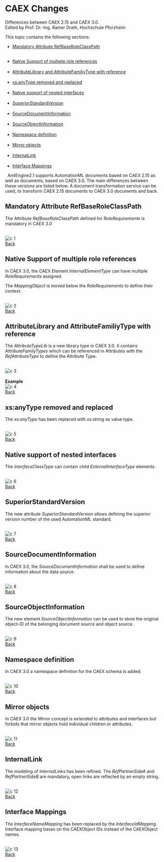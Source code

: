 # CAEX Changes


Differences between CAEX 2.15 and CAEX 3.0.   
Edited by Prof. Dr.-Ing. Rainer Drath, Hochschule Pforzheim   





This topic contains the following sections:
&nbsp;<ul><li><a href="#mandatory-attribute-refbaseroleclasspath">Mandatory Attribute RefBaseRoleClassPath</a></li>&nbsp;
<li><a href="#native-support-of-multiple-role-references">Native	Support	of multiple role references</a></li>&nbsp;
<li><a href="#attributelibrary-and-attributefamiliytype-with-reference">AttributeLibrary and AttributeFamiliyType with reference</a></li>&nbsp;
<li><a href="#xs:anytype-removed-and-replaced">xs:anyType removed and replaced</a></li>&nbsp;
<li><a href="#native-support-of-nested-interfaces">Native	support of nested interfaces</a></li>&nbsp;
<li><a href="#superiorstandardversion">SuperiorStandardVersion</a></li>&nbsp;
<li><a href="#sourcedocumentinformation">SourceDocumentInformation</a></li>&nbsp;
<li><a href="#sourceobjectinformation">SourceObjectInformation</a></li>&nbsp;
<li><a href="#namespace-definition">Namespace definition</a></li>&nbsp;
<li><a href="#mirror-objects">Mirror objects</a></li>&nbsp;
<li><a href="#internallink">InternalLink</a></li>&nbsp;
<li><a href="#interface-mappings">Interface Mappings</a></li></ul>&nbsp;
AmlEngine2.1 supports AutomationML documents based on CAEX 2.15 as well as documents, based on CAEX 3.0. The main differences between these versions are listed below. A document transformation service can be used, to transform CAEX 2.15 documents to CAEX 3.0 documents and back.



## Mandatory Attribute RefBaseRoleClassPath

The Attribute _RefBaseRoleClassPath_ defined for _RoleRequirements_ is mandatory in CAEX 3.0

<br /><img alt="c 1" src="media/c1.png" /><br /><a href="#">Back</a>



## Native Support of multiple role references

In CAEX 3.0, the CAEX Element _InternalElementType_ can have multiple _RoleRequirements_ assigned.


The _MappingObject_ is moved below the _RoleRequirements_ to define their context.

<br /><img alt="c 2" src="media/c2.png" /><br /><a href="#">Back</a>



## AttributeLibrary and AttributeFamiliyType with reference

The _AttributeTypeLib_ is a new library type in CAEX 3.0. It contains _AttributeFamilyTypes_ which can be referenced in Attributes with the _RefAttributeType_ to define the Attribute Type.

<br /><img alt="c 3" src="media/c3.png" /><br /><br />**Example**<br /><img alt="c 4" src="media/c4.png" /><br /><a href="#">Back</a>



## xs:anyType removed and replaced

The _xs:anyType_ has been replaced with _xs:string_ as value type.

<br /><img alt="c 5" src="media/c5.png" /><br /><a href="#">Back</a>



## Native support of nested interfaces

The _InterfaceClassType_ can contain child _ExternalInterfaceType_ elements.

<br /><img alt="c 6" src="media/c6.png" /><br /><a href="#">Back</a>



## SuperiorStandardVersion

The new attribute _SuperiorStandardVersion_ allows defining the superior version number of the used AutomationML standard.

<br /><img alt="c 7" src="media/c7.png" /><br /><a href="#">Back</a>



## SourceDocumentInformation

In CAEX 3.0, the _SourceDocumentInformation_ shall be used to define information about the data source.

<br /><img alt="c 8" src="media/c8.png" /><br /><a href="#">Back</a>



## SourceObjectInformation

The new element _SourceObjectInformation_ can be used to store the original object-ID of the belonging document source and object source.

<br /><img alt="c 9" src="media/c9.png" /><br /><a href="#">Back</a>



## Namespace definition

In CAEX 3.0 a namespace definition for the CAEX schema is added.

<br /><img alt="c 10" src="media/c10.png" /><br /><a href="#">Back</a>



## Mirror objects

In CAEX 3.0 the Mirror concept is extended to attributes and interfaces but forbids that mirror objects hold individual children or attributes.

<br /><img alt="c 11" src="media/c11.png" /><br /><a href="#">Back</a>



## InternalLink

The modeling of _InternalLinks_ has been refined. The _RefPartnerSideA_ and _RefPartnerSideB_ are mandatory, open links are reflected by an empty string.

<br /><img alt="c 12" src="media/c12.png" /><br /><a href="#">Back</a>



## Interface Mappings

The _InterfaceNameMapping_ has been replaced by the _InterfaceIdMapping_. Interface mapping bases on the CAEXObject IDs instead of the CAEXObject names.

<br /><img alt="c 13" src="media/c13.png" /><br /><a href="#">Back</a>